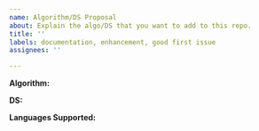 ```yaml
---
name: Algorithm/DS Proposal
about: Explain the algo/DS that you want to add to this repo.
title: ''
labels: documentation, enhancement, good first issue
assignees: ''

---
```


**Algorithm:** 

**DS:** 

**Languages Supported:**
